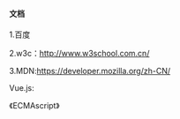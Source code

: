 #### 文档

1.百度

2.w3c：http://www.w3school.com.cn/

3.MDN:https://developer.mozilla.org/zh-CN/



Vue.js:

《ECMAscript》

